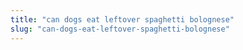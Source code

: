 ```yaml
---
title: "can dogs eat leftover spaghetti bolognese"
slug: "can-dogs-eat-leftover-spaghetti-bolognese"
---
```


